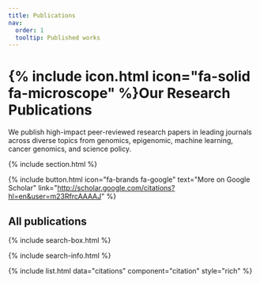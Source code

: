 ```yaml
---
title: Publications
nav:
  order: 1
  tooltip: Published works
---
```


# {% include icon.html icon="fa-solid fa-microscope" %}Our Research Publications

We publish high-impact peer-reviewed research papers in leading journals across diverse topics from genomics, epigenomic, machine learning, cancer genomics, and science policy.

{% include section.html %}

{%
  include button.html
  icon="fa-brands fa-google"
  text="More on Google Scholar"
  link="http://scholar.google.com/citations?hl=en&user=m23RfrcAAAAJ"
%}

## All publications

{% include search-box.html %}

{% include search-info.html %}

{% include list.html data="citations" component="citation" style="rich" %}
